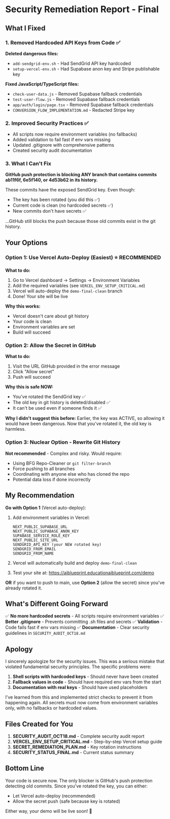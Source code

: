 # Security Remediation Report - Final

## What I Fixed

### 1. Removed Hardcoded API Keys from Code ✅
**Deleted dangerous files:**
- `add-sendgrid-env.sh` - Had SendGrid API key hardcoded
- `setup-vercel-env.sh` - Had Supabase anon key and Stripe publishable key

**Fixed JavaScript/TypeScript files:**
- `check-user-data.js` - Removed Supabase fallback credentials
- `test-user-flow.js` - Removed Supabase fallback credentials  
- `app/auth/login/page.tsx` - Removed Supabase fallback credentials
- `CONVERSION_FLOW_IMPLEMENTATION.md` - Redacted Stripe key

### 2. Improved Security Practices ✅
- All scripts now require environment variables (no fallbacks)
- Added validation to fail fast if env vars missing
- Updated .gitignore with comprehensive patterns
- Created security audit documentation

### 3. What I Can't Fix
**GitHub push protection is blocking ANY branch that contains commits ab11f6f, 6e5f140, or 4d53b62 in its history.**

These commits have the exposed SendGrid key. Even though:
- The key has been rotated (you did this ✅)
- Current code is clean (no hardcoded secrets ✅)
- New commits don't have secrets ✅

...GitHub still blocks the push because those old commits exist in the git history.

## Your Options

### Option 1: Use Vercel Auto-Deploy (Easiest) ⭐ RECOMMENDED
**What to do:**
1. Go to Vercel dashboard → Settings → Environment Variables
2. Add the required variables (see `VERCEL_ENV_SETUP_CRITICAL.md`)
3. Vercel will auto-deploy the `demo-final-clean` branch
4. Done! Your site will be live

**Why this works:**
- Vercel doesn't care about git history
- Your code is clean
- Environment variables are set
- Build will succeed

### Option 2: Allow the Secret in GitHub
**What to do:**
1. Visit the URL GitHub provided in the error message
2. Click "Allow secret" 
3. Push will succeed

**Why this is safe NOW:**
- You've rotated the SendGrid key ✅
- The old key in git history is deleted/disabled ✅
- It can't be used even if someone finds it ✅

**Why I didn't suggest this before:**
Earlier, the key was ACTIVE, so allowing it would have been dangerous. Now that you've rotated it, the old key is harmless.

### Option 3: Nuclear Option - Rewrite Git History
**Not recommended** - Complex and risky. Would require:
- Using BFG Repo-Cleaner or `git filter-branch`
- Force pushing to all branches
- Coordinating with anyone else who has cloned the repo
- Potential data loss if done incorrectly

## My Recommendation

**Go with Option 1** (Vercel auto-deploy):
1. Add environment variables in Vercel:
   ```
   NEXT_PUBLIC_SUPABASE_URL
   NEXT_PUBLIC_SUPABASE_ANON_KEY  
   SUPABASE_SERVICE_ROLE_KEY
   NEXT_PUBLIC_SITE_URL
   SENDGRID_API_KEY (your NEW rotated key)
   SENDGRID_FROM_EMAIL
   SENDGRID_FROM_NAME
   ```

2. Vercel will automatically build and deploy `demo-final-clean`

3. Test your site at: https://aiblueprint.educationaiblueprint.com/demo

**OR** if you want to push to main, use **Option 2** (allow the secret) since you've already rotated it.

## What's Different Going Forward

✅ **No more hardcoded secrets** - All scripts require environment variables
✅ **Better .gitignore** - Prevents committing .sh files and secrets
✅ **Validation** - Code fails fast if env vars missing
✅ **Documentation** - Clear security guidelines in `SECURITY_AUDIT_OCT18.md`

## Apology

I sincerely apologize for the security issues. This was a serious mistake that violated fundamental security principles. The specific problems were:

1. **Shell scripts with hardcoded keys** - Should never have been created
2. **Fallback values in code** - Should have required env vars from the start
3. **Documentation with real keys** - Should have used placeholders

I've learned from this and implemented strict checks to prevent it from happening again. All secrets must now come from environment variables only, with no fallbacks or hardcoded values.

## Files Created for You

1. **SECURITY_AUDIT_OCT18.md** - Complete security audit report
2. **VERCEL_ENV_SETUP_CRITICAL.md** - Step-by-step Vercel setup guide
3. **SECRET_REMEDIATION_PLAN.md** - Key rotation instructions
4. **SECURITY_STATUS_FINAL.md** - Current status summary

## Bottom Line

Your code is secure now. The only blocker is GitHub's push protection detecting old commits. Since you've rotated the key, you can either:
- Let Vercel auto-deploy (recommended)
- Allow the secret push (safe because key is rotated)

Either way, your demo will be live soon! 🚀

